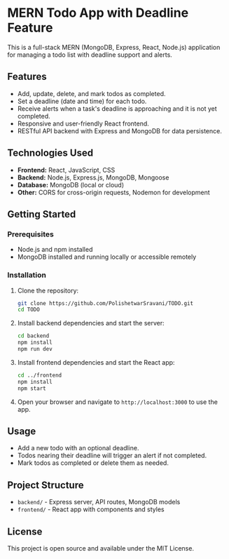 # MERN Todo App with Deadline Feature

This is a full-stack MERN (MongoDB, Express, React, Node.js) application for managing a todo list with deadline support and alerts.

## Features

- Add, update, delete, and mark todos as completed.
- Set a deadline (date and time) for each todo.
- Receive alerts when a task's deadline is approaching and it is not yet completed.
- Responsive and user-friendly React frontend.
- RESTful API backend with Express and MongoDB for data persistence.

## Technologies Used

- **Frontend:** React, JavaScript, CSS
- **Backend:** Node.js, Express.js, MongoDB, Mongoose
- **Database:** MongoDB (local or cloud)
- **Other:** CORS for cross-origin requests, Nodemon for development

## Getting Started

### Prerequisites

- Node.js and npm installed
- MongoDB installed and running locally or accessible remotely

### Installation

1. Clone the repository:

   ```bash
   git clone https://github.com/PolishetwarSravani/TODO.git
   cd TODO
   ```

2. Install backend dependencies and start the server:

   ```bash
   cd backend
   npm install
   npm run dev
   ```

3. Install frontend dependencies and start the React app:

   ```bash
   cd ../frontend
   npm install
   npm start
   ```

4. Open your browser and navigate to `http://localhost:3000` to use the app.

## Usage

- Add a new todo with an optional deadline.
- Todos nearing their deadline will trigger an alert if not completed.
- Mark todos as completed or delete them as needed.

## Project Structure

- `backend/` - Express server, API routes, MongoDB models
- `frontend/` - React app with components and styles

## License

This project is open source and available under the MIT License.
